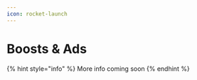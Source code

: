 ```yaml
---
icon: rocket-launch
---
```


# Boosts & Ads

{% hint style="info" %}
More info coming soon
{% endhint %}
